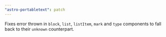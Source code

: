 ```yaml
---
"astro-portabletext": patch
---
```


Fixes error thrown in `block`, `list`, `listItem`, `mark` and `type` 
components to fall back to their `unknown` counterpart.
